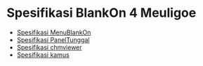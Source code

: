 # Spesifikasi BlankOn 4 Meuligoe
  + [Spesifikasi MenuBlankOn](http://dev.blankonlinux.or.id/wiki/4/Spesifikasi/MenuBlankOn)
  + [Spesifikasi PanelTunggal](http://dev.blankonlinux.or.id/wiki/4/Spesifikasi/PanelTunggal)
  + [Spesifikasi chmviewer](http://dev.blankonlinux.or.id/wiki/4/Spesifikasi/chmviewer)
  + [Spesifikasi kamus](http://dev.blankonlinux.or.id/wiki/4/Spesifikasi/kamus)



